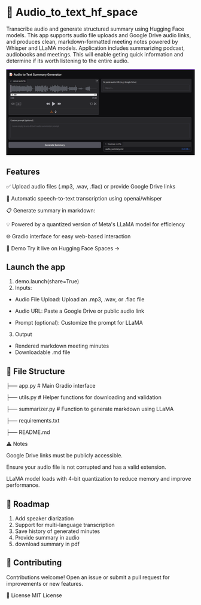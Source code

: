 # 📝 Audio_to_text_hf_space
Transcribe audio and generate structured summary using Hugging Face models.
This app supports audio file uploads and Google Drive audio links, and produces clean, markdown-formatted meeting notes powered by Whisper and LLaMA models.
Application includes summarizing podcast, audiobooks and meetings. This will enable geting quick information and determine if its worth listening to the entire audio.

![img.png](img.png)
## Features
✅ Upload audio files (.mp3, .wav, .flac) or provide Google Drive links

🧠 Automatic speech-to-text transcription using openai/whisper

📋 Generate summary in markdown:

💡 Powered by a quantized version of Meta's LLaMA model for efficiency

🌐 Gradio interface for easy web-based interaction

🚀 Demo
Try it live on Hugging Face Spaces →

## Launch the app
1. demo.launch(share=True)
2. Inputs:
 - Audio File Upload: Upload an .mp3, .wav, or .flac file

 - Audio URL: Paste a Google Drive or public audio link

 - Prompt (optional): Customize the prompt for LLaMA

3. Output
 - Rendered markdown meeting minutes
 - Downloadable .md file
 

## 📁 File Structure

├── app.py              # Main Gradio interface

├── utils.py            # Helper functions for downloading and validation

├── summarizer.py # Function to generate markdown using LLaMA

├── requirements.txt

├── README.md

⚠️ Notes

Google Drive links must be publicly accessible.

Ensure your audio file is not corrupted and has a valid extension.

LLaMA model loads with 4-bit quantization to reduce memory and improve performance.

## 📌 Roadmap
 1. Add speaker diarization
 2. Support for multi-language transcription
 3. Save history of generated minutes
 4. Provide summary in audio
 5. download summary in pdf

## 🤝 Contributing
Contributions welcome! Open an issue or submit a pull request for improvements or new features.

📜 License
MIT License

